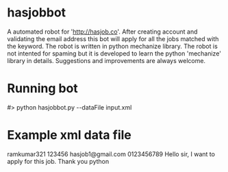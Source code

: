 hasjobbot
=========

A automated robot for 'http://hasjob.co'. After creating account and validating the email address this bot will apply for all the jobs matched with the keyword. The robot is written in python mechanize library. The robot is not intented for spaming but it is developed to learn the python 'mechanize' library in details. Suggestions and improvements are always welcome.

Running bot
===========
#> python hasjobbot.py --dataFile input.xml

Example xml data file
=====================
<?xml version="1.0" encoding="UTF-8"?>
<user>
    <username>ramkumar321</username>
    <password>123456</password>
    <email>hasjob1@gmail.com</email>
    <phone>0123456789</phone>
    <message>
    Hello sir,
      I want to apply for this job. Thank you
    </message>
    <keyword>python</keyword>
</user>
